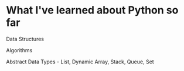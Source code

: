 # What I've learned about Python so far

Data Structures

Algorithms

Abstract Data Types - List, Dynamic Array, Stack, Queue, Set

